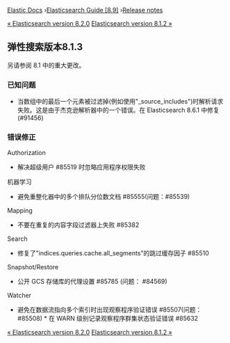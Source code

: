 

[Elastic Docs](/guide/) ›[Elasticsearch Guide [8.9]](index.md) ›[Release
notes](es-release-notes.md)

[« Elasticsearch version 8.2.0](release-notes-8.2.0.md) [Elasticsearch
version 8.1.2 »](release-notes-8.1.2.md)

## 弹性搜索版本8.1.3

另请参阅 8.1 中的重大更改。

### 已知问题

* 当数组中的最后一个元素被过滤掉(例如使用"_source_includes")时解析请求失败。这是由于杰克逊解析器中的一个错误。在 Elasticsearch 8.6.1 中修复 (#91456)

### 错误修正

Authorization

    

* 解决超级用户 #85519 时忽略应用程序权限失败

机器学习

    

* 避免重整化器中的多个排队分位数文档 #85555(问题：#85539)

Mapping

    

* 不要在重复的内容字段过滤器上失败 #85382

Search

    

* 修复了"indices.queries.cache.all_segments"的跳过缓存因子 #85510

Snapshot/Restore

    

* 公开 GCS 存储库的代理设置 #85785 (问题： #84569)

Watcher

    

* 避免在数据流指向多个索引时出现观察程序验证错误 #85507(问题：#85508) * 在 WARN 级别记录观察程序群集状态验证错误 #85632

[« Elasticsearch version 8.2.0](release-notes-8.2.0.md) [Elasticsearch
version 8.1.2 »](release-notes-8.1.2.md)
